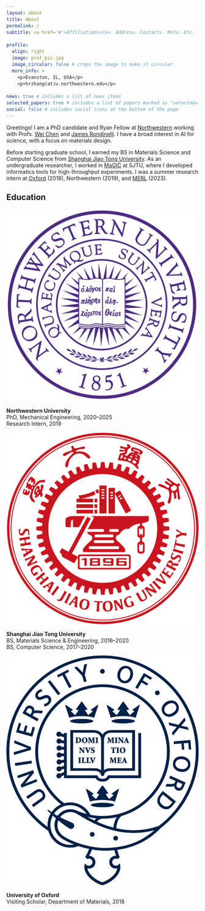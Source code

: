 ```yaml
---
layout: about
title: About
permalink: /
subtitle: <a href='#'>Affiliations</a>. Address. Contacts. Moto. Etc.

profile:
  align: right
  image: prof_pic.jpg
  image_circular: false # crops the image to make it circular
  more_info: >
    <p>Evanston, IL, USA</p>
    <p>hrzhang(at)u.northwestern.edu</p>

news: true # includes a list of news items
selected_papers: true # includes a list of papers marked as "selected={true}"
social: false # includes social icons at the bottom of the page
---
```


Greetings! I am a PhD candidate and Ryan Fellow at [Northwestern](https://www.mccormick.northwestern.edu/) working with Profs. [Wei Chen](https://ideal.mech.northwestern.edu/) and [James Rondinelli](https://mtd.mccormick.northwestern.edu/). I have a broad interest in AI for science, with a focus on materials design.

Before starting graduate school, I earned my BS in Materials Science and Computer Science from [Shanghai Jiao Tong University](https://www.sjtu.edu.cn/). As an undergraduate researcher, I worked in [MaGIC](https://magic.sjtu.edu.cn/) at SJTU, where I developed informatics tools for high-throughput experiments. I was a summer research intern at [Oxford](https://interface.materials.ox.ac.uk/) (2018), Northwestern (2019), and [MERL](https://www.merl.com/) (2023).

<div class="education">
<h2>Education</h2>

<img class="eduimg" src="assets/img/nu_logo.webp"/>
<p class="edutext"><b> Northwestern University </b><br> PhD, Mechanical Engineering, 2020–2025 <br>Research Intern, 2019 </p>

<img class="eduimg" src="assets/img/sjtu_logo.webp"/>
<p class="edutext"><b> Shanghai Jiao Tong University </b><br> BS, Materials Science & Engineering, 2016–2020<br>BS, Computer Science, 2017–2020 </p>

<img class="eduimg" src="assets/img/ox_logo.webp">
<p class="edutext"><b> University of Oxford </b><br> Visiting Scholar, Department of Materials, 2018 </p>
</div>
